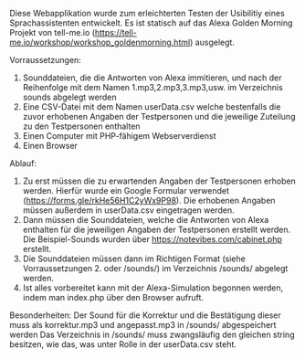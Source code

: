 Diese Webapplikation wurde zum erleichterten Testen der Usibilitiy eines Sprachassistenten entwickelt. Es ist statisch auf das Alexa Golden Morning Projekt von tell-me.io (https://tell-me.io/workshop/workshop_goldenmorning.html) ausgelegt.

Vorraussetzungen:
1. Sounddateien, die die Antworten von Alexa immitieren, und nach der Reihenfolge mit dem Namen 1.mp3,2.mp3,3.mp3,usw. im Verzeichnis sounds abgelegt werden
2. Eine CSV-Datei mit dem Namen userData.csv welche bestenfalls die zuvor erhobenen Angaben der Testpersonen und die jeweilige Zuteilung zu den Testpersonen enthalten
3. Einen Computer mit PHP-fähigem Webserverdienst
4. Einen Browser

Ablauf:
1. Zu erst müssen die zu erwartenden Angaben der Testpersonen erhoben werden. Hierfür wurde ein Google Formular verwendet (https://forms.gle/rkHe56H1C2yWx9P98). Die erhobenen Angaben müssen außerdem in userData.csv eingetragen werden.
2. Dann müssen die Sounddateien, welche die Antworten von Alexa enthalten für die jeweiligen Angaben der Testpersonen erstellt werden. Die Beispiel-Sounds wurden über https://notevibes.com/cabinet.php erstellt.
3. Die Sounddateien müssen dann im Richtigen Format (siehe Vorraussetzungen 2. oder /sounds/) im Verzeichnis /sounds/ abgelegt werden.
4. Ist alles vorbereitet kann mit der Alexa-Simulation begonnen werden, indem man index.php über den Browser aufruft.

Besonderheiten:
Der Sound für die Korrektur und die Bestätigung dieser muss als korrektur.mp3 und angepasst.mp3 in /sounds/ abgespeichert werden
Das Verzeichnis in /sounds/ muss zwangsläufig den gleichen string besitzen, wie das, was unter Rolle in der userData.csv steht.